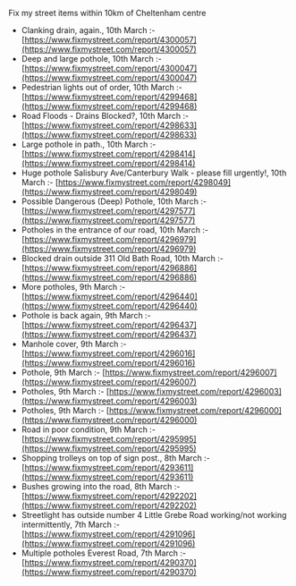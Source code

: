 Fix my street items within 10km of Cheltenham centre

<!-- fix_marker starts -->

- Clanking drain, again., 10th March :- [https://www.fixmystreet.com/report/4300057](https://www.fixmystreet.com/report/4300057)
- Deep and large pothole, 10th March :- [https://www.fixmystreet.com/report/4300047](https://www.fixmystreet.com/report/4300047)
- Pedestrian lights out of order, 10th March :- [https://www.fixmystreet.com/report/4299468](https://www.fixmystreet.com/report/4299468)
- Road Floods - Drains Blocked?, 10th March :- [https://www.fixmystreet.com/report/4298633](https://www.fixmystreet.com/report/4298633)
- Large pothole in path., 10th March :- [https://www.fixmystreet.com/report/4298414](https://www.fixmystreet.com/report/4298414)
- Huge pothole Salisbury Ave/Canterbury Walk - please fill urgently!, 10th March :- [https://www.fixmystreet.com/report/4298049](https://www.fixmystreet.com/report/4298049)
- Possible Dangerous (Deep) Pothole, 10th March :- [https://www.fixmystreet.com/report/4297577](https://www.fixmystreet.com/report/4297577)
- Potholes in the entrance of our road, 10th March :- [https://www.fixmystreet.com/report/4296979](https://www.fixmystreet.com/report/4296979)
- Blocked drain outside 311 Old Bath Road, 10th March :- [https://www.fixmystreet.com/report/4296886](https://www.fixmystreet.com/report/4296886)
- More potholes, 9th March :- [https://www.fixmystreet.com/report/4296440](https://www.fixmystreet.com/report/4296440)
- Pothole is back again, 9th March :- [https://www.fixmystreet.com/report/4296437](https://www.fixmystreet.com/report/4296437)
- Manhole cover, 9th March :- [https://www.fixmystreet.com/report/4296016](https://www.fixmystreet.com/report/4296016)
- Pothole, 9th March :- [https://www.fixmystreet.com/report/4296007](https://www.fixmystreet.com/report/4296007)
- Potholes, 9th March :- [https://www.fixmystreet.com/report/4296003](https://www.fixmystreet.com/report/4296003)
- Potholes, 9th March :- [https://www.fixmystreet.com/report/4296000](https://www.fixmystreet.com/report/4296000)
- Road in poor condition, 9th March :- [https://www.fixmystreet.com/report/4295995](https://www.fixmystreet.com/report/4295995)
- Shopping trolleys on top of sign post., 8th March :- [https://www.fixmystreet.com/report/4293611](https://www.fixmystreet.com/report/4293611)
- Bushes growing into the road, 8th March :- [https://www.fixmystreet.com/report/4292202](https://www.fixmystreet.com/report/4292202)
- Streetlight has outside number 4 Little Grebe Road working/not working intermittently, 7th March :- [https://www.fixmystreet.com/report/4291096](https://www.fixmystreet.com/report/4291096)
- Multiple potholes Everest Road, 7th March :- [https://www.fixmystreet.com/report/4290370](https://www.fixmystreet.com/report/4290370)

<!-- fix_marker ends -->